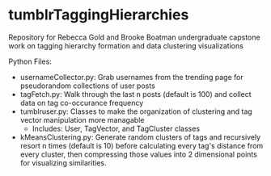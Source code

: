 # tumblrTaggingHierarchies
Repository for Rebecca Gold and Brooke Boatman undergraduate capstone work on tagging hierarchy formation and data clustering visualizations

Python Files:
- usernameCollector.py: Grab usernames from the trending page for pseudorandom collections of user posts
- tagFetch.py: Walk through the last n posts (default is 100) and collect data on tag co-occurance frequency
- tumblruser.py: Classes to make the organization of clustering and tag vector manipulation more managable
	- Includes: User, TagVector, and TagCluster classes
- kMeansClustering.py: Generate random clusters of tags and recursively resort n times (default is 10) before calculating every tag's distance from every cluster, then compressing those values into 2 dimensional points for visualizing similarities.
